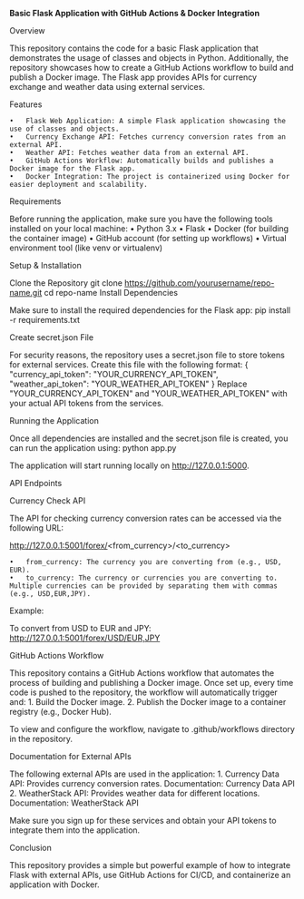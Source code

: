 **Basic Flask Application with GitHub Actions & Docker Integration**

Overview

This repository contains the code for a basic Flask application that demonstrates the usage of classes and objects in Python. Additionally, the repository showcases how to create a GitHub Actions workflow to build and publish a Docker image. The Flask app provides APIs for currency exchange and weather data using external services.

Features

	•	Flask Web Application: A simple Flask application showcasing the use of classes and objects.
	•	Currency Exchange API: Fetches currency conversion rates from an external API.
	•	Weather API: Fetches weather data from an external API.
	•	GitHub Actions Workflow: Automatically builds and publishes a Docker image for the Flask app.
	•	Docker Integration: The project is containerized using Docker for easier deployment and scalability.

Requirements

Before running the application, make sure you have the following tools installed on your local machine:
	•	Python 3.x
	•	Flask
	•	Docker (for building the container image)
	•	GitHub account (for setting up workflows)
	•	Virtual environment tool (like venv or virtualenv)

Setup & Installation

Clone the Repository
git clone https://github.com/yourusername/repo-name.git
cd repo-name
Install Dependencies

Make sure to install the required dependencies for the Flask app:
pip install -r requirements.txt

Create secret.json File

For security reasons, the repository uses a secret.json file to store tokens for external services. Create this file with the following format:
{
    "currency_api_token": "YOUR_CURRENCY_API_TOKEN",
    "weather_api_token": "YOUR_WEATHER_API_TOKEN"
}
Replace "YOUR_CURRENCY_API_TOKEN" and "YOUR_WEATHER_API_TOKEN" with your actual API tokens from the services.


Running the Application

Once all dependencies are installed and the secret.json file is created, you can run the application using:
python app.py

The application will start running locally on http://127.0.0.1:5000.


API Endpoints

Currency Check API

The API for checking currency conversion rates can be accessed via the following URL:

http://127.0.0.1:5001/forex/<from_currency>/<to_currency>

	•	from_currency: The currency you are converting from (e.g., USD, EUR).
	•	to_currency: The currency or currencies you are converting to. Multiple currencies can be provided by separating them with commas (e.g., USD,EUR,JPY).
Example:

To convert from USD to EUR and JPY: 
http://127.0.0.1:5001/forex/USD/EUR,JPY

GitHub Actions Workflow

This repository contains a GitHub Actions workflow that automates the process of building and publishing a Docker image. Once set up, every time code is pushed to the repository, the workflow will automatically trigger and:
	1.	Build the Docker image.
	2.	Publish the Docker image to a container registry (e.g., Docker Hub).

To view and configure the workflow, navigate to .github/workflows directory in the repository.



Documentation for External APIs

The following external APIs are used in the application:
	1.	Currency Data API: Provides currency conversion rates.
Documentation: Currency Data API
	2.	WeatherStack API: Provides weather data for different locations.
Documentation: WeatherStack API

Make sure you sign up for these services and obtain your API tokens to integrate them into the application.

Conclusion

This repository provides a simple but powerful example of how to integrate Flask with external APIs, use GitHub Actions for CI/CD, and containerize an application with Docker.
